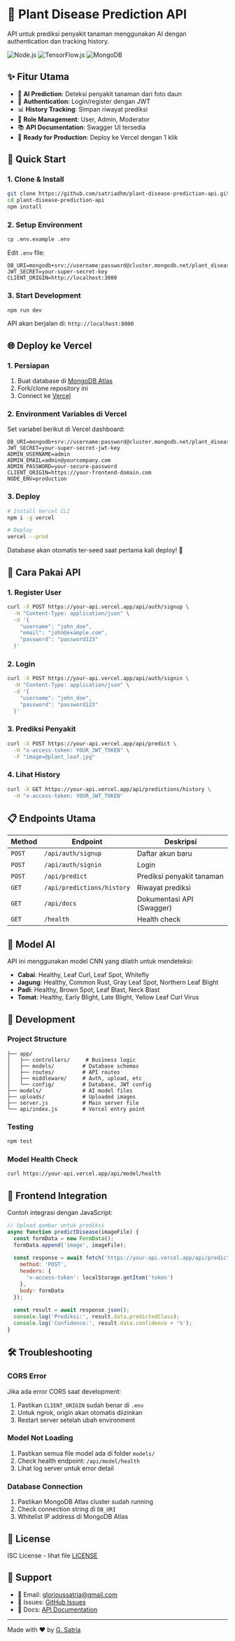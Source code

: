 # 🌱 Plant Disease Prediction API

API untuk prediksi penyakit tanaman menggunakan AI dengan authentication dan tracking history.

![Node.js](https://img.shields.io/badge/Node.js-v18.0+-green)
![TensorFlow.js](https://img.shields.io/badge/TensorFlow.js-v4.15+-orange)
![MongoDB](https://img.shields.io/badge/MongoDB-v5.0+-green)

## ✨ Fitur Utama

- 🤖 **AI Prediction**: Deteksi penyakit tanaman dari foto daun
- 🔐 **Authentication**: Login/register dengan JWT
- 📊 **History Tracking**: Simpan riwayat prediksi
- 👥 **Role Management**: User, Admin, Moderator
- 📚 **API Documentation**: Swagger UI tersedia
- 🚀 **Ready for Production**: Deploy ke Vercel dengan 1 klik

## 🚀 Quick Start

### 1. Clone & Install

```bash
git clone https://github.com/satriadhm/plant-disease-prediction-api.git
cd plant-disease-prediction-api
npm install
```

### 2. Setup Environment

```bash
cp .env.example .env
```

Edit `.env` file:
```env
DB_URI=mongodb+srv://username:password@cluster.mongodb.net/plant_disease_api
JWT_SECRET=your-super-secret-key
CLIENT_ORIGIN=http://localhost:3000
```

### 3. Start Development

```bash
npm run dev
```

API akan berjalan di: `http://localhost:8000`

## 🌐 Deploy ke Vercel

### 1. Persiapan

1. Buat database di [MongoDB Atlas](https://www.mongodb.com/atlas)
2. Fork/clone repository ini
3. Connect ke [Vercel](https://vercel.com)

### 2. Environment Variables di Vercel

Set variabel berikut di Vercel dashboard:

```env
DB_URI=mongodb+srv://username:password@cluster.mongodb.net/plant_disease_api
JWT_SECRET=your-super-secret-jwt-key
ADMIN_USERNAME=admin
ADMIN_EMAIL=admin@yourcompany.com
ADMIN_PASSWORD=your-secure-password
CLIENT_ORIGIN=https://your-frontend-domain.com
NODE_ENV=production
```

### 3. Deploy

```bash
# Install Vercel CLI
npm i -g vercel

# Deploy
vercel --prod
```

Database akan otomatis ter-seed saat pertama kali deploy! 🎉

## 📖 Cara Pakai API

### 1. Register User

```bash
curl -X POST https://your-api.vercel.app/api/auth/signup \
  -H "Content-Type: application/json" \
  -d '{
    "username": "john_doe",
    "email": "john@example.com", 
    "password": "password123"
  }'
```

### 2. Login

```bash
curl -X POST https://your-api.vercel.app/api/auth/signin \
  -H "Content-Type: application/json" \
  -d '{
    "username": "john_doe",
    "password": "password123"
  }'
```

### 3. Prediksi Penyakit

```bash
curl -X POST https://your-api.vercel.app/api/predict \
  -H "x-access-token: YOUR_JWT_TOKEN" \
  -F "image=@plant_leaf.jpg"
```

### 4. Lihat History

```bash
curl -X GET https://your-api.vercel.app/api/predictions/history \
  -H "x-access-token: YOUR_JWT_TOKEN"
```

## 📋 Endpoints Utama

| Method | Endpoint | Deskripsi |
|--------|----------|-----------|
| `POST` | `/api/auth/signup` | Daftar akun baru |
| `POST` | `/api/auth/signin` | Login |
| `POST` | `/api/predict` | Prediksi penyakit tanaman |
| `GET` | `/api/predictions/history` | Riwayat prediksi |
| `GET` | `/api/docs` | Dokumentasi API (Swagger) |
| `GET` | `/health` | Health check |

## 🤖 Model AI

API ini menggunakan model CNN yang dilatih untuk mendeteksi:
- **Cabai**: Healthy, Leaf Curl, Leaf Spot, Whitefly
- **Jagung**: Healthy, Common Rust, Gray Leaf Spot, Northern Leaf Blight  
- **Padi**: Healthy, Brown Spot, Leaf Blast, Neck Blast
- **Tomat**: Healthy, Early Blight, Late Blight, Yellow Leaf Curl Virus

## 🔧 Development

### Project Structure

```
├── app/
│   ├── controllers/     # Business logic
│   ├── models/         # Database schemas
│   ├── routes/         # API routes
│   ├── middleware/     # Auth, upload, etc
│   └── config/         # Database, JWT config
├── models/             # AI model files
├── uploads/            # Uploaded images
├── server.js           # Main server file
└── api/index.js        # Vercel entry point
```

### Testing

```bash
npm test
```

### Model Health Check

```bash
curl https://your-api.vercel.app/api/model/health
```

## 📱 Frontend Integration

Contoh integrasi dengan JavaScript:

```javascript
// Upload gambar untuk prediksi
async function predictDisease(imageFile) {
  const formData = new FormData();
  formData.append('image', imageFile);
  
  const response = await fetch('https://your-api.vercel.app/api/predict', {
    method: 'POST',
    headers: {
      'x-access-token': localStorage.getItem('token')
    },
    body: formData
  });
  
  const result = await response.json();
  console.log('Prediksi:', result.data.predictedClass);
  console.log('Confidence:', result.data.confidence + '%');
}
```

## 🛠️ Troubleshooting

### CORS Error
Jika ada error CORS saat development:
1. Pastikan `CLIENT_ORIGIN` sudah benar di `.env`
2. Untuk ngrok, origin akan otomatis diizinkan
3. Restart server setelah ubah environment

### Model Not Loading
1. Pastikan semua file model ada di folder `models/`
2. Check health endpoint: `/api/model/health`
3. Lihat log server untuk error detail

### Database Connection
1. Pastikan MongoDB Atlas cluster sudah running
2. Check connection string di `DB_URI`
3. Whitelist IP address di MongoDB Atlas

## 📄 License

ISC License - lihat file [LICENSE](LICENSE)

## 🙏 Support

- 📧 Email: glorioussatria@gmail.com
- 🐛 Issues: [GitHub Issues](https://github.com/satriadhm/plant-disease-prediction-api/issues)
- 📖 Docs: [API Documentation](https://your-api.vercel.app/api/docs)

---

Made with ❤️ by [G. Satria](https://github.com/satriadhm)